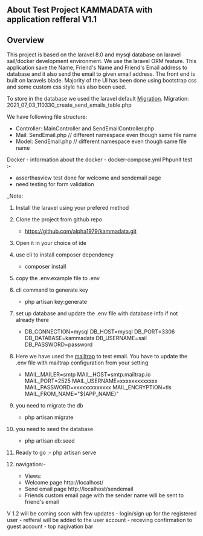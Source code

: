 ## About Test Project KAMMADATA with application refferal V1.1
## Overview
This project is based on the laravel 8.0 and mysql database on laravel sail/docker development environment. 
We use the laravel ORM feature. This application save the Name, Friend's Name and Friend's Email address to database and it also send the email to given email address.
The front end is built on laravels blade.
Majority of the UI has been done using bootstrap css and some custom css style has also been used.


To store in the database we used the laravel default [Migration](https://laravel.com/docs/8.x/migrations). 
Migration: 2021_07_03_110330_create_send_emails_table.php

We have following file structure:
 - Controller: MainController and SendEmailController.php
 - Mail: SendEmail.php // different namespace even though same file name
 - Model: SendEmail.php // different namespace even though same file name

Docker - information about the docker 
    - docker-compose.yml
Phpunit test :-
- asserthasview test done for welcome and sendemail page
- need testing for form validation 

_Note: 
1) Install the laravel using your prefered method
2) Clone the project from github repo
    - https://github.com/alpha1979/kammadata.git
3) Open it in your choice of ide 
4) use cli to install composer dependency 
    - composer install
5) copy the .env.example file to .env
6) cli command to generate key
    - php artisan key:generate
7) set up database and update the .env file with database info if not already there
    - DB_CONNECTION=mysql
        DB_HOST=mysql
        DB_PORT=3306
        DB_DATABASE=kammadata
        DB_USERNAME=sail
        DB_PASSWORD=password
8) Here we have used the [mailtrap](https://mailtrap.io/) to test email. You have to update the .env file with mailtrap configuration from your setting 
    -   MAIL_MAILER=smtp
        MAIL_HOST=smtp.mailtrap.io
        MAIL_PORT=2525
        MAIL_USERNAME=xxxxxxxxxxxxx
        MAIL_PASSWORD=xxxxxxxxxxxxx
        MAIL_ENCRYPTION=tls
        MAIL_FROM_NAME="${APP_NAME}"

9) you need to migrate the db
    - php artisan migrate
10) you need to seed the database
    - php artisan db:seed
11) Ready to go :- php artisan serve
12) navigation:-
    - Views: 
    - Welcome page http://localhost/
    - Send email page http://localhost/sendemail
    - Friends custom email page with the sender name will be sent to friend's email



V 1.2 will be coming soon with few updates 
    - login/sign up for the registered user
    - refferal will be added to the user account
    - receving confirmation to guest account
    - top nagivation bar 